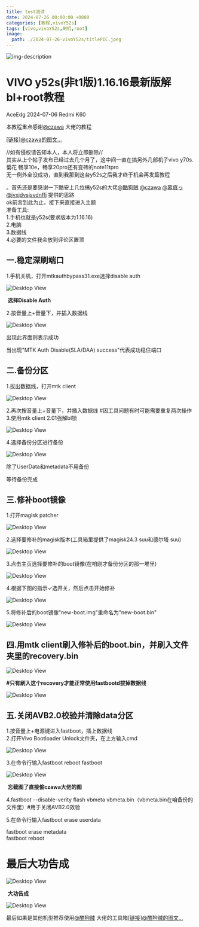 ```yaml
---
title: test测试
date: 2024-07-26 00:00:00 +0800
categories: [教程,vivoY52s]
tags: [vivo,vivoY52s,刷机,root]
image:
  path: ./2024-07-26-vivoY52s/titlePIC.jpeg
---
```

![img-description](./2024-07-26-vivoY52s/titlePIC.jpeg)

# **VIVO y52s(非t1版)1.16.16最新版解bl+root教程**



AceEdg	2024-07-06 Redmi K60

本教程重点感谢[@czawa](https://www.coolapk.com/u/czawa) 大佬的教程

[\[链接\]@czawa的图文...](https://www.coolapk.com/feed/53443585?shareKey=MTY1ZjkwODg3ZjEyNjY4ODE2ODA~&shareUid=14453533&shareFrom=com.coolapk.market_14.1.3-beta1)

//如有侵权请告知本人，本人将立即删除//  
其实从上个帖子发布已经过去几个月了，这中间一直在搞另外几部机子vivo y70s.菊花 畅享10e，畅享20pro还有变砖的note11tpro  
无一例外全没成功，直到我那到这台y52s之后我才终于机会再发篇教程

。首先还是要感谢一下酷安上几位搞y52s的大佬[@酷狗贼](https://www.coolapk.com/u/%E9%85%B7%E7%8B%97%E8%B4%BC) [@czawa](https://www.coolapk.com/u/czawa) [@慕痕っ](https://www.coolapk.com/u/%E6%85%95%E7%97%95%E3%81%A3) [@jvxjdvsjsvdnffj](https://www.coolapk.com/u/jvxjdvsjsvdnffj) 提供的思路  
ok前言到此为止，接下来直接进入主题  
准备工具:  
1.手机也就是y52s(要求版本为1.16.16)  
2.电脑  
3.数据线  
4.必要的文件我会放到评论区置顶

## 一.稳定深刷端口  

1.手机关机，打开mtkauthbypass31.exe选择disable auth

![Desktop View](./2024-07-26-vivoY52s/pic1.jpg)

​												**选择Disable Auth**

2.按音量上+音量下，并插入数据线

![Desktop View](./2024-07-26-vivoY52s/pic2.jpg)

出现此界面则表示成功

当出现"MTK Auth Disable(SLA/DAA) success"代表成功稳住端口

## 二.备份分区  

1.拔出数据线，打开mtk client

![Desktop View](./2024-07-26-vivoY52s/pic3.jpg)

2.再次按音量上+音量下，并插入数据线 #因工具问题有时可能需要重复两次操作  
3.使用mtk client 2.01强解bl锁

![Desktop View](./2024-07-26-vivoY52s/pic4.jpg)

4.选择备份分区进行备份

![Desktop View](./2024-07-26-vivoY52s/pic5.jpg)

除了UserData和metadata不用备份

等待备份完成

## 三.修补boot镜像  

1.打开magisk patcher

![Desktop View](./2024-07-26-vivoY52s/pic6.jpg)

2.选择要修补的magisk版本(工具箱里提供了magisk24.3 suu和德尔塔 suu)

![Desktop View](./2024-07-26-vivoY52s/pic7.jpg)

3.点击主页选择要修补的boot镜像(在咱刚才备份分区的那一堆里)

![Desktop View](./2024-07-26-vivoY52s/pic8.jpg)

4.根据下图的指示✓选开关，然后点击开始修补

![Desktop View](./2024-07-26-vivoY52s/pic9.jpg)

5.将修补后的boot镜像"new-boot.img"重命名为"new-boot.bin"

![Desktop View](./2024-07-26-vivoY52s/pic10.jpg)

## 四.用mtk client刷入修补后的boot.bin，并刷入文件夹里的recovery.bin

![Desktop View](./2024-07-26-vivoY52s/pic11.jpg)

​					**#只有刷入这个recovery才能正常使用fastbootd拔掉数据线**

![Desktop View](/2024-07-26-vivoY52s/pic12.jpg)

## 五.关闭AVB2.0校验并清除data分区  

1.按音量上+电源键进入fastboot，插上数据线  
2.打开Vivo Bootloader Unlock文件夹，在上方输入cmd

![Desktop View](./2024-07-26-vivoY52s/pic13.jpg)

3.在命令行输入fastboot reboot fastboot

![Desktop View](./2024-07-26-vivoY52s/pic14.jpg)

​											**忘截图了直接偷czawa大佬的图**

4.fastboot --disable-verity flash vbmeta vbmeta.bin（vbmeta.bin在咱备份的文件里）#用于关闭AVB2.0效验

5.在命令行输入fastboot erase userdata

fastboot erase metadata  
fastboot reboot

# 					最后大功告成

![Desktop View](./2024-07-26-vivoY52s/pic15.jpg)

​													**大功告成**

![Desktop View](./2024-07-26-vivoY52s/pic16.jpg)

最后如果是其他机型推荐使用[@酷狗贼](https://www.coolapk.com/u/%E9%85%B7%E7%8B%97%E8%B4%BC) 大佬的工具箱[\[链接\]@酷狗贼的图文...](https://www.coolapk.com/feed/48093691?shareKey=OTFlNWI3ZTE3NGUzNjY4ODFlYjk~&shareUid=14453533&shareFrom=com.coolapk.market_14.1.3-beta1)

